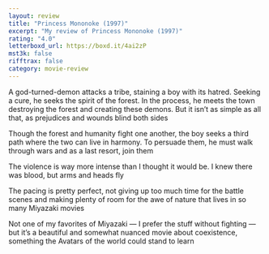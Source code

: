 ```yaml
---
layout: review
title: "Princess Mononoke (1997)"
excerpt: "My review of Princess Mononoke (1997)"
rating: "4.0"
letterboxd_url: https://boxd.it/4ai2zP
mst3k: false
rifftrax: false
category: movie-review
---
```


A god-turned-demon attacks a tribe, staining a boy with its hatred. Seeking a cure, he seeks the spirit of the forest. In the process, he meets the town destroying the forest and creating these demons. But it isn’t as simple as all that, as prejudices and wounds blind both sides

Though the forest and humanity fight one another, the boy seeks a third path where the two can live in harmony. To persuade them, he must walk through wars and as a last resort, join them

The violence is way more intense than I thought it would be. I knew there was blood, but arms and heads fly

The pacing is pretty perfect, not giving up too much time for the battle scenes and making plenty of room for the awe of nature that lives in so many Miyazaki movies

Not one of my favorites of Miyazaki — I prefer the stuff without fighting — but it’s a beautiful and somewhat nuanced movie about coexistence, something the Avatars of the world could stand to learn
